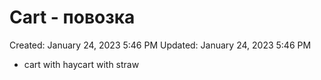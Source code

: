 # Cart - повозка

Created: January 24, 2023 5:46 PM
Updated: January 24, 2023 5:46 PM

- cart with haycart with straw